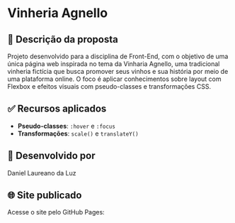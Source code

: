 # Vinheria Agnello

## 📖 Descrição da proposta

Projeto desenvolvido para a disciplina de Front-End, com o objetivo de uma única página web inspirada no tema da Vinharia Agnello, uma tradicional vinheria fictícia que busca promover seus vinhos e sua história por meio de uma plataforma online. O foco é aplicar
conhecimentos sobre layout com Flexbox e efeitos visuais com pseudo-classes e transformações CSS.

## ✅ Recursos aplicados

- **Pseudo-classes**: `:hover` e `:focus`
- **Transformações**: `scale()` e `translateY()`

## 👤 Desenvolvido por

Daniel Laureano da Luz
## 🌐 Site publicado

Acesse o site pelo GitHub Pages: 
